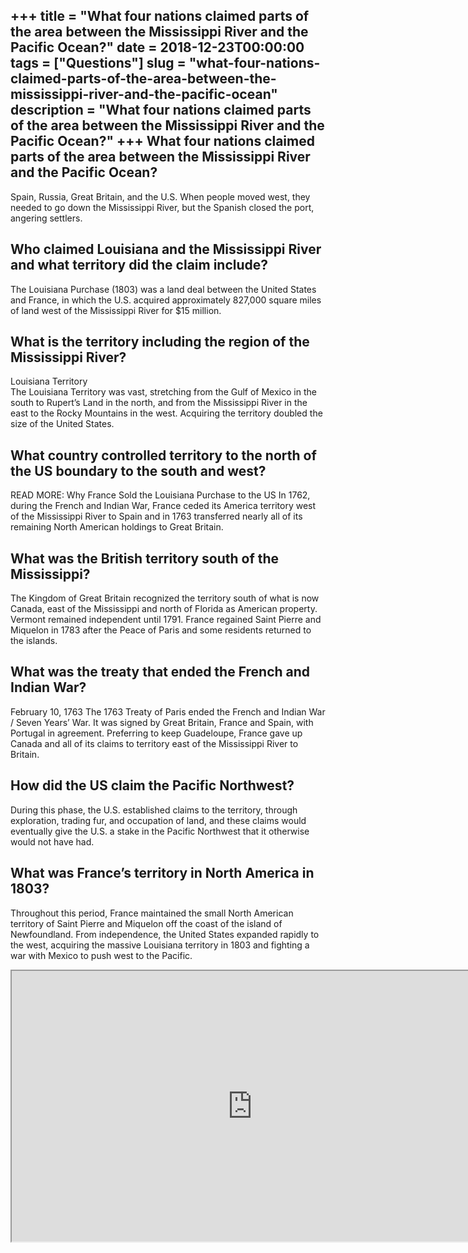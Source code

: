 +++
title = "What four nations claimed parts of the area between the Mississippi River and the Pacific Ocean?"
date = 2018-12-23T00:00:00
tags = ["Questions"]
slug = "what-four-nations-claimed-parts-of-the-area-between-the-mississippi-river-and-the-pacific-ocean"
description = "What four nations claimed parts of the area between the Mississippi River and the Pacific Ocean?"
+++
What four nations claimed parts of the area between the Mississippi River and the Pacific Ocean?
------------------------------------------------------------------------------------------------

Spain, Russia, Great Britain, and the U.S. When people moved west, they needed to go down the Mississippi River, but the Spanish closed the port, angering settlers.

Who claimed Louisiana and the Mississippi River and what territory did the claim include?
-----------------------------------------------------------------------------------------

The Louisiana Purchase (1803) was a land deal between the United States and France, in which the U.S. acquired approximately 827,000 square miles of land west of the Mississippi River for $15 million.

What is the territory including the region of the Mississippi River?
--------------------------------------------------------------------

Louisiana Territory  
The Louisiana Territory was vast, stretching from the Gulf of Mexico in the south to Rupert’s Land in the north, and from the Mississippi River in the east to the Rocky Mountains in the west. Acquiring the territory doubled the size of the United States.

What country controlled territory to the north of the US boundary to the south and west?
----------------------------------------------------------------------------------------

READ MORE: Why France Sold the Louisiana Purchase to the US In 1762, during the French and Indian War, France ceded its America territory west of the Mississippi River to Spain and in 1763 transferred nearly all of its remaining North American holdings to Great Britain.

What was the British territory south of the Mississippi?
--------------------------------------------------------

The Kingdom of Great Britain recognized the territory south of what is now Canada, east of the Mississippi and north of Florida as American property. Vermont remained independent until 1791. France regained Saint Pierre and Miquelon in 1783 after the Peace of Paris and some residents returned to the islands.

What was the treaty that ended the French and Indian War?
---------------------------------------------------------

February 10, 1763 The 1763 Treaty of Paris ended the French and Indian War / Seven Years’ War. It was signed by Great Britain, France and Spain, with Portugal in agreement. Preferring to keep Guadeloupe, France gave up Canada and all of its claims to territory east of the Mississippi River to Britain.

How did the US claim the Pacific Northwest?
-------------------------------------------

During this phase, the U.S. established claims to the territory, through exploration, trading fur, and occupation of land, and these claims would eventually give the U.S. a stake in the Pacific Northwest that it otherwise would not have had.

What was France’s territory in North America in 1803?
-----------------------------------------------------

Throughout this period, France maintained the small North American territory of Saint Pierre and Miquelon off the coast of the island of Newfoundland. From independence, the United States expanded rapidly to the west, acquiring the massive Louisiana territory in 1803 and fighting a war with Mexico to push west to the Pacific.

<iframe allow="accelerometer; autoplay; clipboard-write; encrypted-media; gyroscope; picture-in-picture" allowfullscreen="" class="__youtube_prefs__  epyt-is-override  no-lazyload" data-no-lazy="1" data-origheight="433" data-origwidth="770" data-skipgform_ajax_framebjll="" height="433" id="_ytid_28919" loading="lazy" src="https://www.youtube.com/embed/1EytpNWcWTA?enablejsapi=1&autoplay=0&cc_load_policy=0&cc_lang_pref=&iv_load_policy=1&loop=0&modestbranding=0&rel=1&fs=1&playsinline=0&autohide=2&theme=dark&color=red&controls=1&" title="YouTube player" width="770"></iframe>